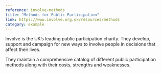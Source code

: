 ```yaml
---
reference: involve-methods
title: "Methods for Public Participation"
link: https://www.involve.org.uk/resources/methods
category: example
---
```

Involve is the UK’s leading public participation charity. They develop, support and campaign for new ways to involve people in decisions that affect their lives.

They maintain a comprehensive catalog of different public participation methods along with their costs, strengths and weaknesses.

